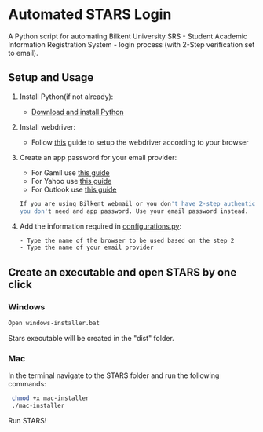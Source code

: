 # Automated STARS Login

A Python script for automating Bilkent University SRS - Student Academic Information Registration System - login process (with 2-Step verification set to email).

## Setup and Usage

1. Install Python(if not already):           
    - [Download and install Python](https://www.python.org/downloads/)    

2. Install webdriver:
    - Follow [this](https://www.selenium.dev/documentation/en/webdriver/driver_requirements/) guide to setup the webdriver according to your browser 

3. Create an app password for your email provider:                
    - For Gamil use [this guide](https://support.google.com/mail/answer/185833?hl=en-GB)
    - For Yahoo use [this guide](https://help.yahoo.com/kb/generate-third-party-passwords-sln15241.html)
    - For Outlook use [this guide](https://support.microsoft.com/en-us/account-billing/using-app-passwords-with-apps-that-don-t-support-two-step-verification-5896ed9b-4263-e681-128a-a6f2979a7944)    
    ```sh
    If you are using Bilkent webmail or you don't have 2-step authentication turned on for your email, 
    you don't need and app password. Use your email password instead.
    ```    
        
    
3. Add the information required in [configurations.py](https://github.com/melhamin/STARS/blob/master/configurations.py):    
    
    ```sh
    - Type the name of the browser to be used based on the step 2
    - Type the name of your email provider
    ```  
    
## Create an executable and open STARS by one click
  
### Windows                  
  ```sh
  Open windows-installer.bat 
  ```       
   Stars executable will be created in the "dist" folder.
   
     
### Mac            
   In the terminal navigate to the STARS folder and run the following commands:        
        
  ```sh
   chmod +x mac-installer
   ./mac-installer   
  ```  
     
   Run STARS!

        
     
     
   
    
  
